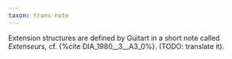 ```yaml
---
taxon: trans-note
---
```


Extension structures are defined by Guitart in a short note called *Extenseurs*, cf. {%cite DIA_1980__3__A3_0%}. (TODO: translate it).